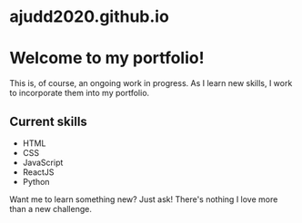 # ajudd2020.github.io

# Welcome to my portfolio! 

This is, of course, an ongoing work in progress. As I learn new skills, I work to incorporate them into my portfolio. 

## Current skills

* HTML
* CSS
* JavaScript
* ReactJS
* Python

Want me to learn something new? Just ask! There's nothing I love more than a new challenge. 